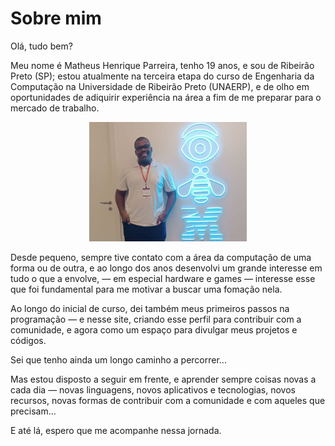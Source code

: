 # Sobre mim

Olá, tudo bem?

Meu nome é Matheus Henrique Parreira, tenho 19 anos, e sou de Ribeirão Preto (SP); estou atualmente na terceira etapa do curso de Engenharia da Computação na Universidade de Ribeirão Preto (UNAERP), e de olho em oportunidades de adiquirir experiência na área a fim de me preparar para o mercado de trabalho.

<div align="center">
  <img width=50% src=img/img.jpg/>
</div>

Desde pequeno, sempre tive contato com a área da computação de uma forma ou de outra, e ao longo dos anos desenvolvi um grande interesse em tudo o que a envolve, — em especial hardware e games — interesse esse que foi fundamental para me motivar a buscar uma fomação nela.

Ao longo do inicial de curso, dei também meus primeiros passos na programação — e nesse site, criando esse perfil para contribuir com a comunidade, e agora como um espaço para divulgar meus projetos e códigos.

Sei que tenho ainda um longo caminho a percorrer... 

Mas estou disposto a seguir em frente, e aprender sempre coisas novas a cada dia — novas linguagens, novos aplicativos e tecnologias, novos recursos, novas formas de contribuir com a comunidade e com aqueles que precisam...

E até lá, espero que me acompanhe nessa jornada.
